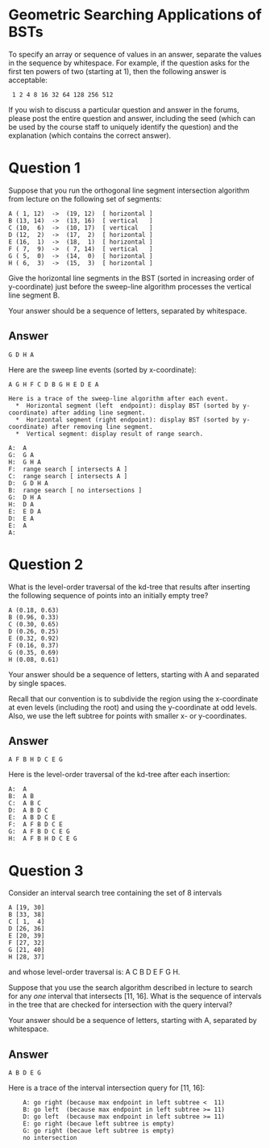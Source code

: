 # Geometric Searching Applications of BSTs

To specify an array or sequence of values in an answer, separate the values in
the sequence by whitespace. For example, if the question asks for the first
ten powers of two (starting at 1), then the following answer is acceptable:

     1 2 4 8 16 32 64 128 256 512

If you wish to discuss a particular question and answer in the forums, please
post the entire question and answer, including the seed (which can be used by
the course staff to uniquely identify the question) and the explanation (which
contains the correct answer).

# Question 1

Suppose that you run the orthogonal line segment intersection algorithm from lecture
on the following set of segments:

    A ( 1, 12)  ->  (19, 12)  [ horizontal ]
    B (13, 14)  ->  (13, 16)  [ vertical   ]
    C (10,  6)  ->  (10, 17)  [ vertical   ]
    D (12,  2)  ->  (17,  2)  [ horizontal ]
    E (16,  1)  ->  (18,  1)  [ horizontal ]
    F ( 7,  9)  ->  ( 7, 14)  [ vertical   ]
    G ( 5,  0)  ->  (14,  0)  [ horizontal ]
    H ( 6,  3)  ->  (15,  3)  [ horizontal ]

Give the horizontal line segments in the BST (sorted in increasing order of y-coordinate) just before
the sweep-line algorithm processes the vertical line segment B.

Your answer should be a sequence of letters, separated by whitespace.

## Answer

    G D H A

Here are the sweep line events (sorted by x-coordinate):

    A G H F C D B G H E D E A 
    
    Here is a trace of the sweep-line algorithm after each event.
      *  Horizontal segment (left  endpoint): display BST (sorted by y-coordinate) after adding line segment.
      *  Horizontal segment (right endpoint): display BST (sorted by y-coordinate) after removing line segment.
      *  Vertical segment: display result of range search.
    
    A:  A 
    G:  G A 
    H:  G H A 
    F:  range search [ intersects A ]
    C:  range search [ intersects A ]
    D:  G D H A 
    B:  range search [ no intersections ]
    G:  D H A 
    H:  D A 
    E:  E D A 
    D:  E A 
    E:  A 
    A:  

# Question 2

What is the level-order traversal of the kd-tree that results after inserting
the following sequence of points into an initially empty tree?

    A (0.18, 0.63)
    B (0.96, 0.33)
    C (0.30, 0.65)
    D (0.26, 0.25)
    E (0.32, 0.92)
    F (0.16, 0.37)
    G (0.35, 0.69)
    H (0.08, 0.61)

Your answer should be a sequence of letters, starting with A and separated by single spaces.

Recall that our convention is to subdivide the region using the x-coordinate at even levels
(including the root) and using the y-coordinate at odd levels. Also, we use the left subtree
for points with smaller x- or y-coordinates.

## Answer

    A F B H D C E G

Here is the level-order traversal of the kd-tree after each insertion:

    A:  A 
    B:  A B 
    C:  A B C 
    D:  A B D C 
    E:  A B D C E 
    F:  A F B D C E 
    G:  A F B D C E G 
    H:  A F B H D C E G 

# Question 3

Consider an interval search tree containing the set of 8 intervals

    A [19, 30]
    B [33, 38]
    C [ 1,  4]
    D [26, 36]
    E [20, 39]
    F [27, 32]
    G [21, 40]
    H [28, 37]

and whose level-order traversal is:  A C B D E F G H.

Suppose that you use the search algorithm described in lecture to search for
any *one* interval that intersects [11, 16]. What is the sequence of
intervals in the tree that are checked for intersection with the query interval?

Your answer should be a sequence of letters, starting with A, separated by whitespace.

## Answer

    A B D E G

Here is a trace of the interval intersection query for [11, 16]:

```shell
    A: go right (because max endpoint in left subtree <  11)
    B: go left  (because max endpoint in left subtree >= 11)
    D: go left  (because max endpoint in left subtree >= 11)
    E: go right (becaue left subtree is empty)
    G: go right (becaue left subtree is empty)
    no intersection
```